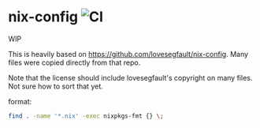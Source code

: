 # nix-config ![CI](https://github.com/bbigras/nix-config/workflows/CI/badge.svg)

WIP

This is heavily based on https://github.com/lovesegfault/nix-config. Many files were copied directly from that repo.

Note that the license should include lovesegfault's copyright on many files. Not sure how to sort that yet.

format:

```sh
find . -name '*.nix' -exec nixpkgs-fmt {} \;
```
